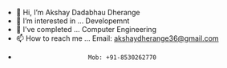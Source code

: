 - 👋 Hi, I’m Akshay Dadabhau Dherange
- 👀 I’m interested in ... Developemnt
- 🌱 I've completed ... Computer Engineering
- 📫 How to reach me ... Email: akshaydherange36@gmail.com
-                         Mob: +91-8530262770

<!---
akshaydherange36/akshaydherange36 is a ✨ special ✨ repository because its `README.md` (this file) appears on your GitHub profile.
You can click the Preview link to take a look at your changes.
--->
